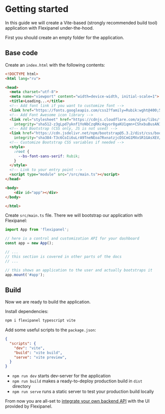 # Getting started

In this guide we will create a Vite-based (strongly recommended build tool) application with Flexipanel under-the-hood.

First you should create an empty folder for the application.

## Base code

Create an `index.html` with the following contents:

```html
<!DOCTYPE html>
<html lang="ru">

<head>
  <meta charset="utf-8">
  <meta name="viewport" content="width=device-width, initial-scale=1">
  <title>Loading...</title>
  <!-- Add font link if you want to customize font -->
  <link href="https://fonts.googleapis.com/css2?family=Rubik:wght@400;500;700&display=swap" rel="stylesheet">
  <!-- Add Font Awesome icon library -->
  <link rel="stylesheet" href="https://cdnjs.cloudflare.com/ajax/libs/font-awesome/6.4.2/css/all.min.css" crossorigin="anonymous" referrerpolicy="no-referrer"
    integrity="sha512-z3gLpd7yknf1YoNbCzqRKc4qyor8gaKU1qmn+CShxbuBusANI9QpRohGBreCFkKxLhei6S9CQXFEbbKuqLg0DA==" />
  <!-- Add Bootstrap (CSS only, JS is not used) -->
  <link href="https://cdn.jsdelivr.net/npm/bootstrap@5.3.2/dist/css/bootstrap.min.css" rel="stylesheet" crossorigin="anonymous"
    integrity="sha384-T3c6CoIi6uLrA9TneNEoa7RxnatzjcDSCmG1MXxSR1GAsXEV/Dwwykc2MPK8M2HN">
  <!-- Customize Bootstrap CSS variables if needed -->
  <style>
    :root {
      --bs-font-sans-serif: Rubik;
    }
  </style>
  <!-- Link to your entry point -->
  <script type="module" src="/src/main.ts"></script>
</head>

<body>
	<div id="app"></div>
</body>

</html>
```

Create `src/main.ts` file. There we will bootstrap our application with Flexipanel:

```typescript
import App from 'flexipanel';

// here is a control and customization API for your dashboard
const app = new App();

// ...
// this section is covered in other parts of the docs
// ...

// this shows an application to the user and actually bootstraps it
app.mount('#app');
```

## Build

Now we are ready to build the application.

Install dependencies:

```bash
npm i flexipanel typescript vite
```

Add some useful scripts to the `package.json`:

```json
{
  "scripts": {
    "dev": "vite",
    "build": "vite build",
    "serve": "vite preview",
  }
}
```

* `npm run dev` starts dev-server for the application
* `npm run build` makes a ready-to-deploy production build in `dist` directory
* `npm run serve` runs a static server to test your production build locally

From now you are all-set to [integrate your own backend API](./setup-api.md) with the UI provided by Flexipanel.
